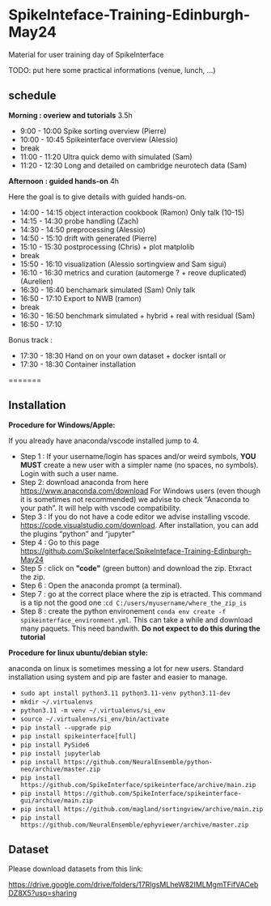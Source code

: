 # SpikeInteface-Training-Edinburgh-May24

Material for user training day of SpikeInterface

TODO: put here some practical informations (venue, lunch, ...)


## schedule

**Morning : overiew and tutorials** 3.5h

* 9:00 - 10:00 Spike sorting overview (Pierre)
* 10:00 - 10:45 Spikeinterface overview (Alessio)
* break
* 11:00 - 11:20 Ultra quick demo with simulated (Sam)
* 11:20 - 12:30 Long and detailed on cambridge neurotech data (Sam)


**Afternoon : guided hands-on** 4h

Here the goal is to give details with guided hands-on.

* 14:00 - 14:15 object interaction cookbook (Ramon) Only talk (10-15)
* 14:15 - 14:30 probe handling (Zach)
* 14:30 - 14:50 preprocessing (Alessio)
* 14:50 - 15:10 drift with generated  (Pierre)
* 15:10 - 15:30 postprocessing (Chris) + plot matplolib
* break
* 15:50 - 16:10 visualization (Alessio sortingview and Sam sigui)
* 16:10 - 16:30 metrics and curation (automerge ? + reove duplicated) (Aurelien)
* 16:30 - 16:40 benchamark simulated  (Sam) Only talk
* 16:50 - 17:10 Export to NWB (ramon)
* break
* 16:30 - 16:50 benchmark simulated + hybrid + real with residual (Sam)
* 16:50 - 17:10 

Bonus track : 
* 17:30 - 18:30 Hand on on your own dataset + docker isntall
or
* 17:30 - 18:30 Container installation


=======


## Installation

**Procedure for Windows/Apple:**

If you already have anaconda/vscode installed jump to 4.

  * Step 1 : If your username/login has spaces and/or weird symbols, **YOU MUST** create
    a new user with a simpler name (no spaces, no symbols). Login with such a user name.
  * Step 2: download anaconda from here https://www.anaconda.com/download
    For Windows users (even though it is sometimes not recommended) we advise to check “Anaconda to your path”.
    It will help with vscode compatibility.
  * Step 3 : If you do not have a code editor we advise installing vscode.
    https://code.visualstudio.com/download.
    After installation, you can add the plugins “python” and “jupyter”
  * Step 4 : Go to this page https://github.com/SpikeInterface/SpikeInteface-Training-Edinburgh-May24
  * Step 5 : click on **"code"** (green button) and download the zip. Etxract the zip.
  * Step 6 : Open the anaconda prompt (a terminal).
  * Step 7 : go at the correct place where the zip is etracted.
    This command is a tip not the good one :`cd C:/users/myusername/where_the_zip_is`
  * Step 8 : create the python environement `conda env create -f spikeinterface_environment.yml`.
    This can take a while and download many paquets. This need bandwith.
    **Do not expect to do this during the tutorial**


**Procedure for linux ubuntu/debian style:**

anaconda on linux is sometimes messing a lot for new users.
Standard installation using system and pip are faster and easier to manage.
  
  * `sudo apt install python3.11 python3.11-venv python3.11-dev`
  * `mkdir ~/.virtualenvs`
  * `python3.11 -m venv ~/.virtualenvs/si_env`
  * `source ~/.virtualenvs/si_env/bin/activate`
  * `pip install --upgrade pip`
  * `pip install spikeinterface[full]`
  * `pip install PySide6`
  * `pip install jupyterlab`
  * `pip install https://github.com/NeuralEnsemble/python-neo/archive/master.zip`
  * `pip install https://github.com/SpikeInterface/spikeinterface/archive/main.zip`
  * `pip install https://github.com/SpikeInterface/spikeinterface-gui/archive/main.zip`
  * `pip install https://github.com/magland/sortingview/archive/main.zip`
  * `pip install https://github.com/NeuralEnsemble/ephyviewer/archive/master.zip`
  


## Dataset

Please download datasets from this link:

https://drive.google.com/drive/folders/17RlgsMLheW82IMLMgmTFifVACebDZ8X5?usp=sharing
